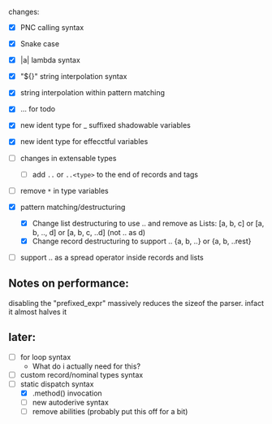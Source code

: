 changes:

- [x] PNC calling syntax
- [x] Snake case
- [x] |a| lambda syntax
- [x] "${}" string interpolation syntax  
- [x] string interpolation within pattern matching
- [x] ... for todo
- [x] new ident type for _ suffixed shadowable variables
- [x] new ident type for effecctful variables
- [ ] changes in extensable types
  - [ ] add `..` or `..<type>` to the end of records and tags
- [ ] remove `*` in type variables
- [x] pattern matching/destructuring
  - [x] Change list destructuring to use .. and remove as
        Lists: [a, b, c] or [a, b, .., d] or [a, b, c, ..d] (not .. as d)
  - [x] Change record destructuring to support ..
        {a, b, ..} or {a, b, ..rest}
- [ ] support  .. as a spread operator inside records and lists
      

## Notes on performance:
disabling the "prefixed_expr" massively reduces the sizeof the parser. infact it almost halves it



## later:
- [ ] for loop syntax
  - What do i actually need for this?
- [ ] custom record/nominal types syntax
- [ ] static dispatch syntax 
  - [x] .method() invocation
  - [ ] new autoderive syntax
  - [ ] remove abilities (probably put this off for a bit)
